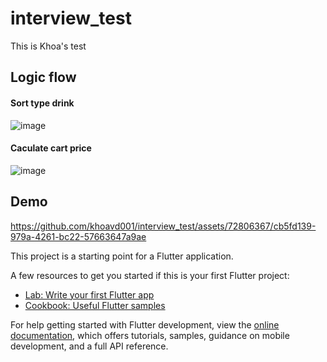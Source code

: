 # interview_test

This is Khoa's test

## Logic flow
#### Sort type drink
![image](https://github.com/khoavd001/interview_test/assets/72806367/2b4ae8e0-96be-4d50-a368-c5ad057758bb)

#### Caculate cart price

![image](https://github.com/khoavd001/interview_test/assets/72806367/1194658a-7c3b-4263-b046-9880a1b7ae75)

## Demo



https://github.com/khoavd001/interview_test/assets/72806367/cb5fd139-979a-4261-bc22-57663647a9ae




This project is a starting point for a Flutter application.

A few resources to get you started if this is your first Flutter project:

- [Lab: Write your first Flutter app](https://docs.flutter.dev/get-started/codelab)
- [Cookbook: Useful Flutter samples](https://docs.flutter.dev/cookbook)

For help getting started with Flutter development, view the
[online documentation](https://docs.flutter.dev/), which offers tutorials,
samples, guidance on mobile development, and a full API reference.
